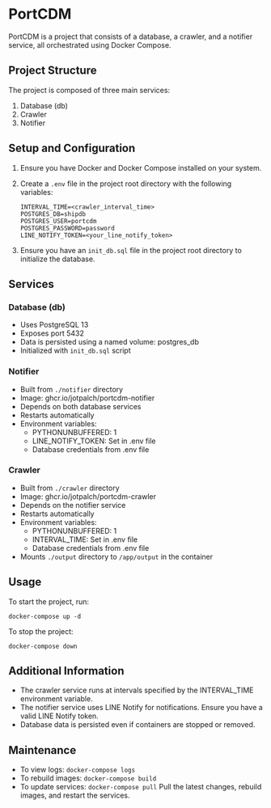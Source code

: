 # PortCDM

PortCDM is a project that consists of a database, a crawler, and a notifier service, all orchestrated using Docker Compose.

## Project Structure

The project is composed of three main services:

1. Database (db)
2. Crawler
3. Notifier

## Setup and Configuration

1. Ensure you have Docker and Docker Compose installed on your system.

2. Create a `.env` file in the project root directory with the following variables:
   ```
   INTERVAL_TIME=<crawler_interval_time>
   POSTGRES_DB=shipdb
   POSTGRES_USER=portcdm
   POSTGRES_PASSWORD=password
   LINE_NOTIFY_TOKEN=<your_line_notify_token>
   ```

3. Ensure you have an `init_db.sql` file in the project root directory to initialize the database.

## Services

### Database (db)

- Uses PostgreSQL 13
- Exposes port 5432
- Data is persisted using a named volume: postgres_db
- Initialized with `init_db.sql` script

### Notifier

- Built from `./notifier` directory
- Image: ghcr.io/jotpalch/portcdm-notifier
- Depends on both database services
- Restarts automatically
- Environment variables:
  - PYTHONUNBUFFERED: 1
  - LINE_NOTIFY_TOKEN: Set in .env file
  - Database credentials from .env file

### Crawler

- Built from `./crawler` directory
- Image: ghcr.io/jotpalch/portcdm-crawler
- Depends on the notifier service
- Restarts automatically
- Environment variables:
  - PYTHONUNBUFFERED: 1
  - INTERVAL_TIME: Set in .env file
  - Database credentials from .env file
- Mounts `./output` directory to `/app/output` in the container


## Usage

To start the project, run:

```
docker-compose up -d
```

To stop the project:

```
docker-compose down
```

## Additional Information

- The crawler service runs at intervals specified by the INTERVAL_TIME environment variable.
- The notifier service uses LINE Notify for notifications. Ensure you have a valid LINE Notify token.
- Database data is persisted even if containers are stopped or removed.

## Maintenance

- To view logs: `docker-compose logs`
- To rebuild images: `docker-compose build`
- To update services: `docker-compose pull` Pull the latest changes, rebuild images, and restart the services.
